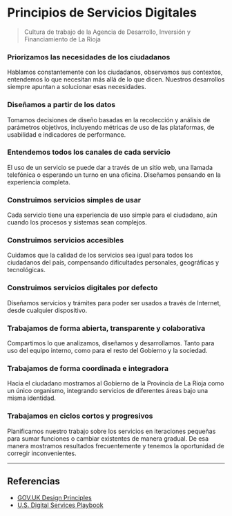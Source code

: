 # Principios de Servicios Digitales

> Cultura de trabajo de la Agencia de Desarrollo, Inversión y Financiamiento de La Rioja
 
### Priorizamos las necesidades de los ciudadanos
Hablamos constantemente con los ciudadanos, observamos sus contextos, entendemos lo que necesitan más allá de lo que dicen. Nuestros desarrollos siempre apuntan a solucionar esas necesidades.

### Diseñamos a partir de los datos
Tomamos decisiones de diseño basadas en la recolección y análisis de parámetros objetivos, incluyendo métricas de uso de las plataformas, de usabilidad e indicadores de performance.

### Entendemos todos los canales de cada servicio
El uso de un servicio se puede dar a través de un sitio web, una llamada telefónica o esperando un turno en una oficina. Diseñamos pensando en la experiencia completa.

### Construimos servicios simples de usar
Cada servicio tiene una experiencia de uso simple para el ciudadano, aún cuando los procesos y sistemas sean complejos.

### Construimos servicios accesibles
Cuidamos que la calidad de los servicios sea igual para todos los ciudadanos del país, compensando dificultades personales, geográficas y tecnológicas.

### Construimos servicios digitales por defecto
Diseñamos servicios y trámites para poder ser usados a través de Internet, desde cualquier dispositivo.

### Trabajamos de forma abierta, transparente y colaborativa
Compartimos lo que analizamos, diseñamos y desarrollamos. Tanto para uso del equipo interno, como para el resto del Gobierno y la sociedad.

### Trabajamos de forma coordinada e integradora
Hacia el ciudadano mostramos al Gobierno de la Provincia de La Rioja como un único organismo, integrando servicios de diferentes áreas bajo una misma identidad.

### Trabajamos en ciclos cortos y progresivos
Planificamos nuestro trabajo sobre los servicios en iteraciones pequeñas para sumar funciones o cambiar existentes de manera gradual. De esa manera mostramos resultados frecuentemente y tenemos la oportunidad de corregir inconvenientes.

***

## Referencias

* [GOV.UK Design Principles](https://www.gov.uk/design-principles)
* [U.S. Digital Services Playbook](https://playbook.cio.gov/)
